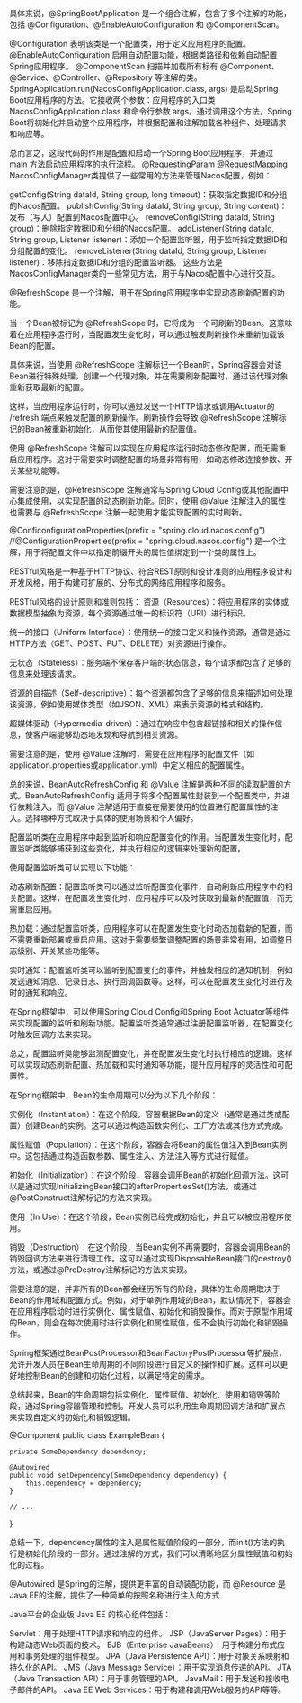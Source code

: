 具体来说，@SpringBootApplication 是一个组合注解，包含了多个注解的功能，包括 @Configuration、@EnableAutoConfiguration 和 @ComponentScan。

@Configuration 表明该类是一个配置类，用于定义应用程序的配置。
@EnableAutoConfiguration 启用自动配置功能，根据类路径和依赖自动配置Spring应用程序。
@ComponentScan 扫描并加载所有标有 @Component、@Service、@Controller、@Repository 等注解的类。
SpringApplication.run(NacosConfigApplication.class, args) 是启动Spring Boot应用程序的方法。它接收两个参数：应用程序的入口类 NacosConfigApplication.class 和命令行参数 args。通过调用这个方法，Spring Boot将初始化并启动整个应用程序，并根据配置和注解加载各种组件、处理请求和响应等。

总而言之，这段代码的作用是配置和启动一个Spring Boot应用程序，并通过 main 方法启动应用程序的执行流程。
@RequestingParam @RequestMapping
NacosConfigManager类提供了一些常用的方法来管理Nacos配置，例如：

getConfig(String dataId, String group, long timeout)：获取指定数据ID和分组的Nacos配置。
publishConfig(String dataId, String group, String content)：发布（写入）配置到Nacos配置中心。
removeConfig(String dataId, String group)：删除指定数据ID和分组的Nacos配置。
addListener(String dataId, String group, Listener listener)：添加一个配置监听器，用于监听指定数据ID和分组配置的变化。
removeListener(String dataId, String group, Listener listener)：移除指定数据ID和分组的配置监听器。
这些方法是NacosConfigManager类的一些常见方法，用于与Nacos配置中心进行交互。

@RefreshScope 是一个注解，用于在Spring应用程序中实现动态刷新配置的功能。

当一个Bean被标记为 @RefreshScope 时，它将成为一个可刷新的Bean。这意味着在应用程序运行时，当配置发生变化时，可以通过触发刷新操作来重新加载该Bean的配置。

具体来说，当使用 @RefreshScope 注解标记一个Bean时，Spring容器会对该Bean进行特殊处理，创建一个代理对象，并在需要刷新配置时，通过该代理对象重新获取最新的配置。

这样，当应用程序运行时，你可以通过发送一个HTTP请求或调用Actuator的 /refresh 端点来触发配置的刷新操作。刷新操作会导致 @RefreshScope 注解标记的Bean被重新初始化，从而使其使用最新的配置值。

使用 @RefreshScope 注解可以实现在应用程序运行时动态修改配置，而无需重启应用程序。这对于需要实时调整配置的场景非常有用，如动态修改连接参数、开关某些功能等。

需要注意的是，@RefreshScope 注解通常与Spring Cloud Config或其他配置中心集成使用，以实现配置的动态刷新功能。同时，使用 @Value 注解注入的属性也需要与 @RefreshScope 注解一起使用才能实现配置的实时刷新。



@ConficonfigurationProperties(prefix = "spring.cloud.nacos.config")
//@ConfigurationProperties(prefix = "spring.cloud.nacos.config") 是一个注解，用于将配置文件中以指定前缀开头的属性值绑定到一个类的属性上。

RESTful风格是一种基于HTTP协议、符合REST原则和设计准则的应用程序设计和开发风格，用于构建可扩展的、分布式的网络应用程序和服务。

RESTful风格的设计原则和准则包括：
资源（Resources）：将应用程序的实体或数据模型抽象为资源，每个资源通过唯一的标识符（URI）进行标识。

统一的接口（Uniform Interface）：使用统一的接口定义和操作资源，通常是通过HTTP方法（GET、POST、PUT、DELETE）对资源进行操作。

无状态（Stateless）：服务端不保存客户端的状态信息，每个请求都包含了足够的信息来处理该请求。

资源的自描述（Self-descriptive）：每个资源都包含了足够的信息来描述如何处理该资源，例如使用媒体类型（如JSON、XML）来表示资源的格式和结构。

超媒体驱动（Hypermedia-driven）：通过在响应中包含超链接和相关的操作信息，使客户端能够动态地发现和导航到相关资源。

需要注意的是，使用 @Value 注解时，需要在应用程序的配置文件（如application.properties或application.yml）中定义相应的配置属性。

总的来说，BeanAutoRefreshConfig 和 @Value 注解是两种不同的读取配置的方式。BeanAutoRefreshConfig 适用于将多个配置属性封装到一个配置类中，并进行依赖注入，而 @Value 注解适用于直接在需要使用的位置进行配置属性的注入。选择哪种方式取决于具体的使用场景和个人偏好。

配置监听类在应用程序中起到监听和响应配置变化的作用。当配置发生变化时，配置监听类能够捕获到这些变化，并执行相应的逻辑来处理新的配置。

使用配置监听类可以实现以下功能：

动态刷新配置：配置监听类可以通过监听配置变化事件，自动刷新应用程序中的相关配置。这样，在配置发生变化时，应用程序可以及时获取到最新的配置值，而无需重启应用。

热加载：通过配置监听类，应用程序可以在配置发生变化时动态加载新的配置，而不需要重新部署或重启应用。这对于需要频繁调整配置的场景非常有用，如调整日志级别、开关某些功能等。

实时通知：配置监听类可以监听到配置变化的事件，并触发相应的通知机制，例如发送通知消息、记录日志、执行回调函数等。这样，可以在配置发生变化时进行及时的通知和响应。

在Spring框架中，可以使用Spring Cloud Config和Spring Boot Actuator等组件来实现配置的监听和刷新功能。配置监听类通常通过注册配置监听器，在配置变化时触发回调方法来实现。

总之，配置监听类能够监测配置变化，并在配置发生变化时执行相应的逻辑。这样可以实现动态刷新配置、热加载和实时通知等功能，提升应用程序的灵活性和可配置性。

在Spring框架中，Bean的生命周期可以分为以下几个阶段：

实例化（Instantiation）：在这个阶段，容器根据Bean的定义（通常是通过类或配置）创建Bean的实例。这可以通过构造函数实例化、工厂方法或其他方式完成。

属性赋值（Population）：在这个阶段，容器会将Bean的属性值注入到Bean实例中。这包括通过构造函数参数、属性注入、方法注入等方式进行赋值。

初始化（Initialization）：在这个阶段，容器会调用Bean的初始化回调方法。这可以是通过实现InitializingBean接口的afterPropertiesSet()方法，或通过@PostConstruct注解标记的方法来实现。

使用（In Use）：在这个阶段，Bean实例已经完成初始化，并且可以被应用程序使用。

销毁（Destruction）：在这个阶段，当Bean实例不再需要时，容器会调用Bean的销毁回调方法来进行清理工作。这可以通过实现DisposableBean接口的destroy()方法，或通过@PreDestroy注解标记的方法来实现。

需要注意的是，并非所有的Bean都会经历所有的阶段，具体的生命周期取决于Bean的作用域和配置方式。例如，对于单例作用域的Bean，默认情况下，容器会在应用程序启动时进行实例化、属性赋值、初始化和销毁操作。而对于原型作用域的Bean，则会在每次使用时进行实例化和属性赋值，但不会执行初始化和销毁操作。

Spring框架通过BeanPostProcessor和BeanFactoryPostProcessor等扩展点，允许开发人员在Bean生命周期的不同阶段进行自定义的操作和扩展。这样可以更好地控制Bean的创建和初始化过程，以满足特定的需求。

总结起来，Bean的生命周期包括实例化、属性赋值、初始化、使用和销毁等阶段，通过Spring容器管理和控制。开发人员可以利用生命周期回调方法和扩展点来实现自定义的初始化和销毁逻辑。

@Component
public class ExampleBean {

    private SomeDependency dependency;

    @Autowired
    public void setDependency(SomeDependency dependency) {
        this.dependency = dependency;
    }

    // ...
}

总结一下，dependency属性的注入是属性赋值阶段的一部分，而init()方法的执行是初始化阶段的一部分。通过注解的方式，我们可以清晰地区分属性赋值和初始化的过程。

@Autowired 是Spring的注解，提供更丰富的自动装配功能，而 @Resource 是Java EE的注解，提供了一种简单的按照名称进行注入的方式

Java平台的企业版
Java EE 的核心组件包括：

Servlet：用于处理HTTP请求和响应的组件。
JSP（JavaServer Pages）：用于构建动态Web页面的技术。
EJB（Enterprise JavaBeans）：用于构建分布式应用和事务处理的组件模型。
JPA（Java Persistence API）：用于对象关系映射和持久化的API。
JMS（Java Message Service）：用于实现消息传递的API。
JTA（Java Transaction API）：用于事务管理的API。
JavaMail：用于发送和接收电子邮件的API。
Java EE Web Services：用于构建和调用Web服务的API等等。






